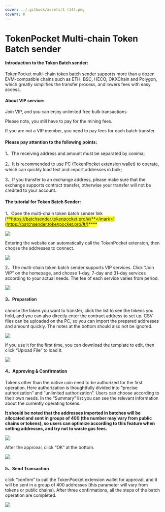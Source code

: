 ```yaml
---
cover: ../.gitbook/assets/1 (14).png
coverY: 0
---
```


# TokenPocket Multi-chain Token Batch sender

#### Introduction to the Token Batch sender:

TokenPocket multi-chain token batch sender supports more than a dozen EVM-compatible chains such as ETH, BSC, HECO, OKXChain and Polygon, which greatly simplifies the transfer process, and lowers fees with easy access.

#### About VIP service:

Join VIP, and you can enjoy unlimited free bulk transactions

Please note, you still have to pay for the mining fees.

If you are not a VIP member, you need to pay fees for each batch transfer.

#### Please pay attention to the following points:

1、The receiving address and amount must be separated by comma;

2、It is recommended to use PC (TokenPocket extension wallet) to operate, which can quickly load text and import addresses in bulk;

3、If you transfer to an exchange address, please make sure that the exchange supports contract transfer, otherwise your transfer will not be credited to your account.

#### The tutorial for Token Batch Sender:

1、Open the multi-chain token batch sender link [<mark style="color:blue;">**https://batchsender.tokenpocket.pro/#/**</mark>](https://batchsender.tokenpocket.pro/#/)<mark style="color:blue;">****</mark>

![](<../.gitbook/assets/2 (17).png>)

Entering the website can automatically call the TokenPocket extension, then choose the addresses to connect.

![](../.gitbook/assets/000.png)

2、The multi-chain token batch sender supports VIP services. Click “Join VIP” on the homepage, and choose 1-day, 7-day and 31-day services according to your actual needs. The fee of each service varies from period.

![](<../.gitbook/assets/3 (7).png>)

#### 3、**Preparation**

choose the token you want to transfer, click the list to see the tokens you hold, and you can also directly enter the contract address to set up. CSV files can be uploaded on the PC, so you can import the prepared addresses and amount quickly. The notes at the bottom should also not be ignored.

![](<../.gitbook/assets/4 (7) (2).png>)

If you use it for the first time, you can download the template to edit, then click “Upload File” to load it.

![](<../.gitbook/assets/5 (7).png>)

#### 4、Approving & Confirmation

Tokens other than the native coin need to be authorized for the first operation. Here authorization is thoughtfully divided into “precise authorization” and “unlimited authorization”. Users can choose according to their own needs. In the “Summary” list you can see the relevant information about the currently operating tokens.

**It should be noted that the addresses imported in batches will be allocated and sent in groups of 400 (the number may vary from public chains or tokens), so users can optimize according to this feature when setting addresses, and try not to waste gas fees.**

![](<../.gitbook/assets/6 (1).png>)

After the approval, click “OK” at the bottom.

![](<../.gitbook/assets/7 (1).png>)

#### 5、Send Transaction&#x20;

click “confirm” to call the TokenPocket extension wallet for approval, and it will be sent in a group of 400 addresses (this parameter will vary from tokens or public chains). After three confirmations, all the steps of the batch operation are completed.

![](<../.gitbook/assets/8 (2).png>)
